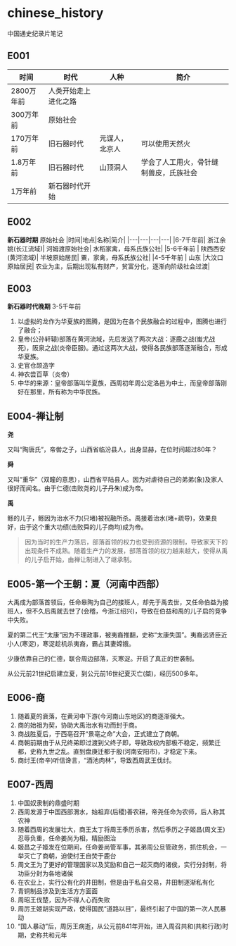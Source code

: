 # chinese_history
中国通史纪录片笔记

## E001
|时间|时代|人种|简介|
|---------|-----------|-------|-------|
|2800万年前  |   人类开始走上进化之路|
|300万年前	|    原始社会|
|170万年前 |     旧石器时代	  |        元谋人，北京人	 |   可以使用天然火|
|1.8万年前	|    旧石器时代	 |         山顶洞人		|	    学会了人工用火，骨针缝制兽皮，氏族社会|
|1万年前		|    新石器时代开始|

## E002
**新石器时期**     原始社会
|时间|地点|名称|简介|
|---|---|---|---|
|6-7千年前|   浙江余姚(长江流域)|	河姆渡原始社会|		水稻家禽，母系氏族公社|
|5-6千年前  | 陕西西安(黄河流域)|	半坡原始居民|		粟，家禽，母系氏族公社|
|4-5千年前 |  山东	|大汶口原始居民|	农业为主，后期出现私有财产，贫富分化，逐渐向阶级社会过渡|

## E003
**新石器时代晚期**  3-5千年前
1. 以虚拟的龙作为华夏族的图腾，是因为在各个民族融合的过程中，图腾也进行了融合；
2. 皇帝(公孙轩辕)部落在黄河流域，先后发送了两次大战：逐鹿之战(蚩尤战死)，阪泉之战(炎帝臣服)。通过这两次大战，使得各民族部落逐渐融合，形成华夏族。
3. 史官仓颉造字
4. 神农尝百草（炎帝）
5. 中华的来源：皇帝部落叫华夏族，西周初年周公定洛邑为中土，而皇帝部落刚好在那里，所有称为中华民族。

## E004-禅让制
**尧**

又叫“陶唐氏”，帝喾之子，山西省临汾县人，出身显赫，在位时间超过80年？

**舜**

又叫“重华”（双瞳的意思），山西省平陆县人。因为对虐待自己的弟弟(象)及家人很好而闻名。由于仁德(击败尧的儿子丹朱)成为帝。

**禹**

鲧的儿子，鲧因为治水不力(只堵)被祝融所杀。禹接着治水(堵+疏导)，效果良好，由于这个重大功绩(击败舜的儿子商均)成为帝。

> 因为当时的生产力落后，部落首领的权力也受到资源的限制，导致家天下的出现条件不成熟。随着生产力的发展，部落首领的权力越来越大，使得从禹的儿子启开始，由禅让制进入了继承制。

## E005-第一个王朝：夏（河南中西部）
大禹成为部落首领后，任命皋陶为自己的接班人，却先于禹去世，又任命伯益为接班人，但不久后禹就去世了(会稽，今浙江绍兴)，导致在伯益和禹的儿子启的竞争中失败。

夏的第二代王“太康”因为不理政事，被夷裔推翻，史称“太康失国”。夷裔远贤臣近小人(寒浞)，寒浞趁机杀夷裔，霸占其妻嫦娥。

少康依靠自己的仁德，联合周边部落，灭寒浞。开启了真正的世袭制。

从公元前21世纪启建立夏，到公元前16世纪夏灭亡(桀)，经历500多年。

## E006-商
1. 随着夏的衰落，在黄河中下游(今河南山东地区)的商逐渐强大。
2. 商的始祖为契，协助大禹治水有功而封于商。
3. 商战胜夏后，于西亳召开“景亳之命”大会，正式建立了商朝。
4. 商朝前期由于从兄终弟即过渡到父终子即，导致政权内部极不稳定，频繁迁都，史称九世之乱。直到盘庚迁都于殷(河南安阳市)，才稳定下来。
5. 商纣王(帝辛)听信谗言，“酒池肉林”，导致西周武王伐纣。

## E007-西周
1. 中国奴隶制的鼎盛时期
2. 西周发源于中国西部渭水，始祖弃(后稷)善农耕，帝尧任命为农师，后人称其农神
3. 随着西周的发展壮大，商王太丁将周王季历杀害，然后季历之子姬昌(周文王)忍辱负重，任命姜尚为相，精励图治
4. 姬昌之子姬发在位期间，任命姜尚管军事，其弟周公旦管政务，抓住机会，一举灭亡了商朝，迫使纣王自焚于鹿台
5. 周文王为了更好的管理国家以及奖励和自己一起灭商的诸侯，实行分封制，将功臣分封为各地诸侯
6. 在农业上，实行公有化的井田制，但是由于私自交易，井田制逐渐私有化
7. 青铜制品涉及到生活方方面面
8. 周昭王伐楚，因为不得人心而失败
9. 周厉王姬胡实现严政，使得国民“道路以目”，最终引起了中国的第一次人民暴动
10. “国人暴动”后，周厉王病逝，从公元前841年开始，进入周召共和(共和行政)时期，史称共和元年

